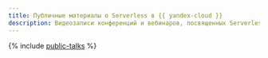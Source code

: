 ```yaml
---
title: Публичные материалы о Serverless в {{ yandex-cloud }}
description: Видеозаписи конференций и вебинаров, посвященных Serverless в {{ yandex-cloud }}.
---
```


{% include [public-talks](../_includes/functions/public-talks.md) %}